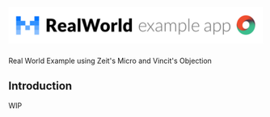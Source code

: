 # ![RealWorld Example App](.github/logo.png)

Real World Example using Zeit's Micro and Vincit's Objection

## Introduction

WIP
